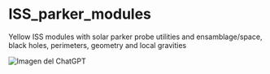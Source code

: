# ISS_parker_modules

Yellow ISS modules with solar parker probe utilities and ensamblage/space, black holes, perimeters, geometry and local gravities

![Imagen del ChatGPT](https://raw.githubusercontent.com/victoralonsogarcia/iss-lab/main/satellite/ISS/Space_station/ChatGPT_Image_2025-07-21_17-13-54.png)



